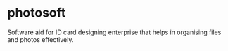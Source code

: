 # photosoft
Software aid for ID card designing enterprise that helps in organising files and photos effectively.
